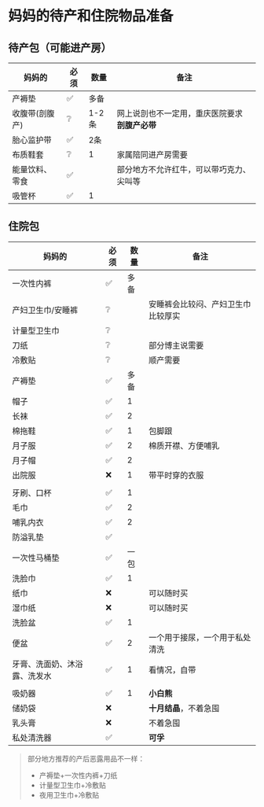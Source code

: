 <script setup>
import ScrollView from '../components/ScrollView.vue'
</script>

# 妈妈的待产和住院物品准备

<ScrollView>  

## 待产包（可能进产房）

| **妈妈的**     | **必须** | **数量** | **备注**                                        |
| -------------- | -------- | -------- | ----------------------------------------------- |
| 产褥垫         | ✅        | 多备     |                                                 |
| 收腹带(剖腹产) | ❔        | 1-2条    | 网上说剖也不一定用，重庆医院要求 **剖腹产必带** |
| 胎心监护带     | ✅        | 2条      |                                                 |
| 布质鞋套       | ❔        | 1        | 家属陪同进产房需要                              |
| 能量饮料、零食 | ✅        |          | 部分地方不允许红牛，可以带巧克力、尖叫等        |
| 吸管杯         | ✅        | 1        |                                                 |

## 住院包

| **妈妈的**          | **必须** | **数量** | **备注**               |
| ------------------- | ---- | ---------------------- | ---------------------- |
| 一次性内裤        | ✅    | 多备  |                                                 |
| 产妇卫生巾/安睡裤 | ❔   |  | 安睡裤会比较闷、产妇卫生巾比较厚实 |
| 计量型卫生巾      | ❔   |       |                                                 |
| 刀纸 | ❔ | | 部分博主说需要 |
| 冷敷贴 | ❔ |  | 顺产需要 |
| 产褥垫          | ✅    | 多备  |  |
| 帽子             | ✅    | 1 |                        |
| 长袜              | ✅    | 2 |                        |
| 棉拖鞋            | ✅    | 1 | 包脚跟                 |
| 月子服 | ✅ | 2 | 棉质开襟、方便哺乳 |
| 月子帽 | ✅ | 2 |  |
| 出院服           | ❌    | 1 | 带平时穿的衣服         |
|  |  |  |  |
| 牙刷、口杯        | ✅    | 1 |                        |
| 毛巾              | ✅    | 2 |                        |
| 哺乳内衣          | ✅    | 2 |                        |
| 防溢乳垫          | ✅    |     |                        |
| 一次性马桶垫      | ✅    | 一包 |                        |
| 洗脸巾 | ✅ | 1 | |
| 纸巾              | ❌    |     | 可以随时买             |
| 湿巾纸            | ❌   |     | 可以随时买 |
| 洗脸盆           | ✅    | 1 |                        |
| 便盆 | ✅ | 2 | 一个用于接尿，一个用于私处清洗 |
| 牙膏、洗面奶、沐浴露、洗发水 | ✅ | 1 | 看情况，自带 |
|  |  |  | |
| 吸奶器            | ✅    | 1 | **小白熊**             |
| 储奶袋            | ❌    |     | **十月结晶**，不着急囤 |
| 乳头膏            | ❌    |     | 不着急囤               |
| 私处清洗器       | ✅    |     | **可孚**               |

> 部分地方推荐的产后恶露用品不一样：
>
> - 产褥垫+一次性内裤+刀纸
> - 计量型卫生巾+冷敷贴
> - 夜用卫生巾+冷敷贴



</ScrollView>
